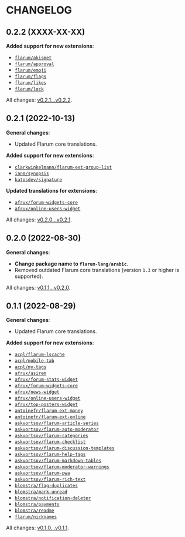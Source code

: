CHANGELOG
=========


0.2.2 (XXXX-XX-XX)
------------------

**Added support for new extensions**:

* [`flarum/akismet`](https://github.com/flarum/akismet)
* [`flarum/approval`](https://github.com/flarum/approval)
* [`flarum/emoji`](https://github.com/flarum/emoji)
* [`flarum/flags`](https://github.com/flarum/flags)
* [`flarum/likes`](https://github.com/flarum/likes)
* [`flarum/lock`](https://github.com/flarum/lock)


All changes: [v0.2.1...v0.2.2](https://github.com/flarum-lang/arabic/compare/v0.2.1...v0.2.2).


0.2.1 (2022-10-13)
------------------

**General changes**:

* Updated Flarum core translations.


**Added support for new extensions**:

* [`clarkwinkelmann/flarum-ext-group-list`](https://github.com/clarkwinkelmann/flarum-ext-group-list)
* [`ianm/synopsis`](https://github.com/imorland/synopsis)
* [`katosdev/signature`](https://github.com/katosdev/signature)


**Updated translations for extensions**:

* [`afrux/forum-widgets-core`](https://github.com/afrux/forum-widgets-core)
* [`afrux/online-users-widget`](https://github.com/afrux/online-users-widget)


All changes: [v0.2.0...v0.2.1](https://github.com/flarum-lang/arabic/compare/v0.2.0...v0.2.1).


0.2.0 (2022-08-30)
------------------

**General changes**:

* **Change package name to `flarum-lang/arabic`**.
* Removed outdated Flarum core translations (version `1.3` or higher is supported).


All changes: [v0.1.1...v0.2.0](https://github.com/flarum-lang/arabic/compare/v0.1.1...v0.2.0).


0.1.1 (2022-08-29)
------------------

**General changes**:

* Updated Flarum core translations.


**Added support for new extensions**:

* [`acpl/flarum-lscache`](https://github.com/android-com-pl/flarum-lscache)
* [`acpl/mobile-tab`](https://github.com/android-com-pl/mobile-tab)
* [`acpl/my-tags`](https://github.com/android-com-pl/my-tags)
* [`afrux/asirem`](https://github.com/afrux/asirem)
* [`afrux/forum-stats-widget`](https://github.com/afrux/forum-stats-widget)
* [`afrux/forum-widgets-core`](https://github.com/afrux/forum-widgets-core)
* [`afrux/news-widget`](https://github.com/afrux/news-widget)
* [`afrux/online-users-widget`](https://github.com/afrux/online-users-widget)
* [`afrux/top-posters-widget`](https://github.com/afrux/top-posters-widget)
* [`antoinefr/flarum-ext-money`](https://github.com/AntoineFr/flarum-ext-money)
* [`antoinefr/flarum-ext-online`](https://github.com/AntoineFr/flarum-ext-online)
* [`askvortsov/flarum-article-series`](https://github.com/askvortsov1/flarum-article-series)
* [`askvortsov/flarum-auto-moderator`](https://github.com/askvortsov1/flarum-auto-moderator)
* [`askvortsov/flarum-categories`](https://github.com/askvortsov1/flarum-categories)
* [`askvortsov/flarum-checklist`](https://github.com/askvortsov1/flarum-checklist)
* [`askvortsov/flarum-discussion-templates`](https://github.com/askvortsov1/flarum-discussion-templates)
* [`askvortsov/flarum-help-tags`](https://github.com/askvortsov1/flarum-help-tags)
* [`askvortsov/flarum-markdown-tables`](https://github.com/askvortsov1/flarum-markdown-tables)
* [`askvortsov/flarum-moderator-warnings`](https://github.com/askvortsov1/flarum-moderator-warnings)
* [`askvortsov/flarum-pwa`](https://github.com/askvortsov1/flarum-pwa)
* [`askvortsov/flarum-rich-text`](https://github.com/askvortsov1/flarum-rich-text)
* [`blomstra/flag-duplicates`](https://github.com/blomstra/flarum-ext-flag-duplicate)
* [`blomstra/mark-unread`](https://github.com/blomstra/flarum-ext-mark-unread)
* [`blomstra/notification-deleter`](https://github.com/blomstra/flarum-ext-notification-deleter)
* [`blomstra/payments`](https://extiverse.com/extension/blomstra/payments)
* [`blomstra/readme`](https://extiverse.com/extension/blomstra/readme)
* [`flarum/nicknames`](https://github.com/flarum/nicknames)


All changes: [v0.1.0...v0.1.1](https://github.com/neerugupta/flarum-lang-arabic/compare/v0.1.0...v0.1.1).



